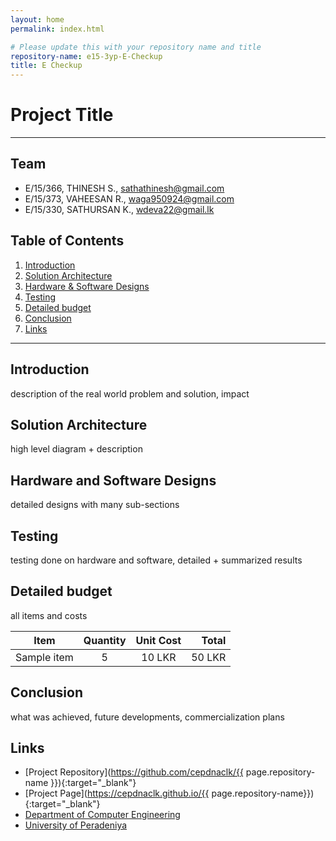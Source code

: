 ```yaml
---
layout: home
permalink: index.html

# Please update this with your repository name and title
repository-name: e15-3yp-E-Checkup
title: E Checkup
---
```


[comment]: # "This is the standard layout for the project, but you can clean this and use your own template"

# Project Title

---

## Team
-  E/15/366, THINESH S., [sathathinesh@gmail.com](mailto:sathathinesh@gmail.com)
-  E/15/373, VAHEESAN R., [waga950924@gmail.com](mailto:waga950924@gmail.com)
-  E/15/330, SATHURSAN K., [wdeva22@gmail.lk](mailto:wdeva22@gmail.lk)

## Table of Contents
1. [Introduction](#introduction)
2. [Solution Architecture](#solution-architecture )
3. [Hardware & Software Designs](#hardware-and-software-designs)
4. [Testing](#testing)
5. [Detailed budget](#detailed-budget)
6. [Conclusion](#conclusion)
7. [Links](#links)

---

## Introduction

 description of the real world problem and solution, impact

## Solution Architecture

 high level diagram + description

## Hardware and Software Designs

 detailed designs with many sub-sections

## Testing

 testing done on hardware and software, detailed + summarized results

## Detailed budget

 all items and costs

| Item          | Quantity  | Unit Cost  | Total  |
| ------------- |:---------:|:----------:|-------:|
| Sample item   | 5         | 10 LKR     | 50 LKR |

## Conclusion

 what was achieved, future developments, commercialization plans

## Links

- [Project Repository](https://github.com/cepdnaclk/{{ page.repository-name }}){:target="_blank"}
- [Project Page](https://cepdnaclk.github.io/{{ page.repository-name}}){:target="_blank"}
- [Department of Computer Engineering](http://www.ce.pdn.ac.lk/)
- [University of Peradeniya](https://eng.pdn.ac.lk/)


[//]: # (Please refer this to learn more about Markdown syntax)
[//]: # (https://github.com/adam-p/markdown-here/wiki/Markdown-Cheatsheet)
